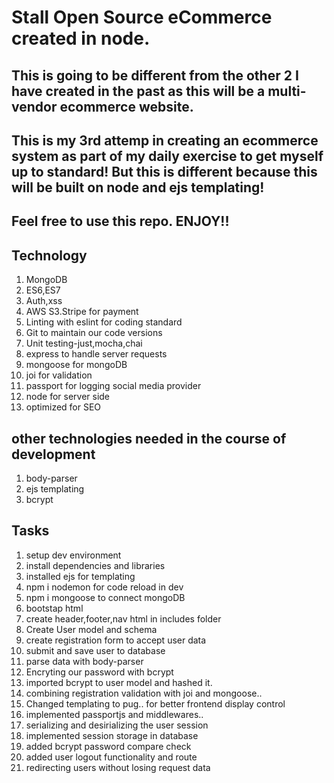 # Stall Open Source eCommerce created in node.

## This is going to be different from the other 2 I have created in the past as this will be a multi-vendor ecommerce website.

## This is my 3rd attemp in creating an ecommerce system as part of my daily exercise to get myself up to standard! But this is different because this will be built on node and ejs templating!

## Feel free to use this repo. ENJOY!!

## Technology

1. MongoDB
2. ES6,ES7
3. Auth,xss
4. AWS S3.Stripe for payment
5. Linting with eslint for coding standard
6. Git to maintain our code versions
7. Unit testing-just,mocha,chai
8. express to handle server requests
9. mongoose for mongoDB
10. joi for validation
11. passport for logging social media provider
12. node for server side
13. optimized for SEO

## other technologies needed in the course of development

1. body-parser
2. ejs templating
3. bcrypt

## Tasks

1. setup dev environment
2. install dependencies and libraries
3. installed ejs for templating
4. npm i nodemon for code reload in dev
5. npm i mongoose to connect mongoDB
6. bootstap html
7. create header,footer,nav html in includes folder
8. Create User model and schema
9. create registration form to accept user data
10. submit and save user to database
11. parse data with body-parser
12. Encryting our password with bcrypt
13. imported bcrypt to user model and hashed it.
14. combining registration validation with joi and mongoose..
15. Changed templating to pug.. for better frontend display control
16. implemented passportjs and middlewares..
17. serializing and desirializing the user session
18. implemented session storage in database
19. added bcrypt password compare check
20. added user logout functionality and route
21. redirecting users without losing request data
